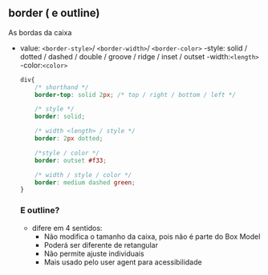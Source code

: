 ## border ( e outline)

As bordas da caixa

- value: `<border-style>`/ `<border-width>`/ `<border-color>`
    -style: solid / dotted / dashed / double / groove / ridge / inset / outset
    -width:`<length>`
    -color:`<color>`

    ```css
    div{
        /* shorthand */
        border-top: solid 2px; /* top / right / bottom / left */

        /* style */
        border: solid;

        /* width <length> / style */
        border: 2px dotted;

        /*style / color */
        border: outset #f33;

        /* width / style / color */
        border: medium dashed green;
    }
    ```

    ### E outline?

    - difere em 4 sentidos:
        - Não modifica o tamanho da caixa, pois não é parte do Box Model
        - Poderá ser diferente de retangular
        - Não permite ajuste individuais
        - Mais usado pelo user agent para acessibilidade 

        